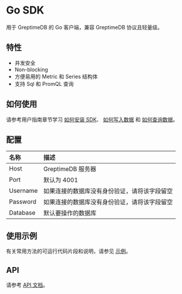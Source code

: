 # Go SDK

用于 GreptimeDB 的 Go 客户端，兼容 GreptimeDB 协议且轻量级。

## 特性

- 并发安全
- Non-blocking
- 方便易用的 Metric 和 Series 结构体
- 支持 Sql 和 PromQL 查询

## 如何使用

请参考用户指南章节学习 [如何安装 SDK](/v0.4/user-guide/clients/sdk-libraries/go.md)、
[如何写入数据](/v0.4/user-guide/write-data/sdk-libraries/go.md) 和 [如何查询数据](/v0.4/user-guide/query-data/sdk-libraries/go.md)。

## 配置

| 名称     | 描述                                         |
| :------- | :------------------------------------------- |
| Host     | GreptimeDB 服务器                            |
| Port     | 默认为 4001                                  |
| Username | 如果连接的数据库没有身份验证，请将该字段留空 |
| Password | 如果连接的数据库没有身份验证，请将该字段留空 |
| Database | 默认要操作的数据库                           |

## 使用示例

有关常用方法的可运行代码片段和说明，请参见 [示例][example]。

<!-- 链接 -->

[example]: https://pkg.go.dev/github.com/GreptimeTeam/greptimedb-client-go#example-package

## API

请参考 [API 文档](https://pkg.go.dev/github.com/GreptimeTeam/greptimedb-client-go)。
